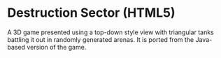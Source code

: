 # Destruction Sector (HTML5)
A 3D game presented using a top-down style view with triangular tanks battling it out in randomly generated arenas. It is ported from the Java-based version of the game.
